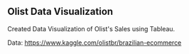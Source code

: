 ## Olist Data Visualization

Created Data Visualization of Olist's Sales using Tableau.

Data: https://www.kaggle.com/olistbr/brazilian-ecommerce
